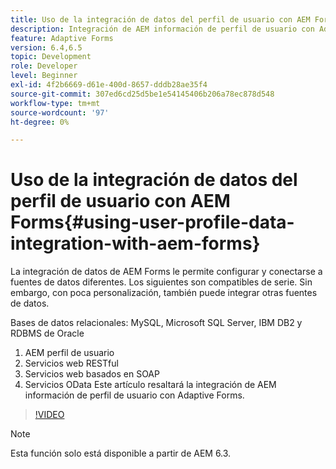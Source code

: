 ```yaml
---
title: Uso de la integración de datos del perfil de usuario con AEM Forms
description: Integración de AEM información de perfil de usuario con Adaptive Forms
feature: Adaptive Forms
version: 6.4,6.5
topic: Development
role: Developer
level: Beginner
exl-id: 4f2b6669-d61e-400d-8657-dddb28ae35f4
source-git-commit: 307ed6cd25d5be1e54145406b206a78ec878d548
workflow-type: tm+mt
source-wordcount: '97'
ht-degree: 0%

---
```


# Uso de la integración de datos del perfil de usuario con AEM Forms{#using-user-profile-data-integration-with-aem-forms}

La integración de datos de AEM Forms le permite configurar y conectarse a fuentes de datos diferentes. Los siguientes son compatibles de serie. Sin embargo, con poca personalización, también puede integrar otras fuentes de datos.

Bases de datos relacionales: MySQL, Microsoft SQL Server, IBM DB2 y RDBMS de Oracle

1. AEM perfil de usuario
1. Servicios web RESTful
1. Servicios web basados en SOAP
1. Servicios OData Este artículo resaltará la integración de AEM información de perfil de usuario con Adaptive Forms.

>[!VIDEO](https://video.tv.adobe.com/v/17432/?quality=9&learn=on)

>[!NOTE]
>
>Esta función solo está disponible a partir de AEM 6.3.
